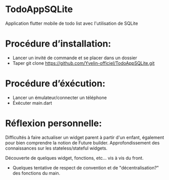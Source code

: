 # TodoAppSQLite
Application flutter mobile de todo list avec l'utilisation de SQLite

# Procédure d’installation:
-	Lancer un invité de commande et se placer dans un dossier
-	Taper git clone https://github.com/Yvelin-officiel/TodoAppSQLite.git

# Procédure d’éxécution:
-	Lancer un émulateur/connecter un téléphone
-	Éxécuter main.dart

# Réflexion personnelle:
Difficultés à faire actualiser un widget parent à partir d'un enfant,
également pour bien comprendre la notion de Future builder.
Approfondissement des connaissances sur les stateless/stateful widgets.

Découverte de quelques widget, fonctions, etc... vis à vis du front.
+ Quelques tentative de respect de convention et de "décentralisation?" des fonctions du main.
